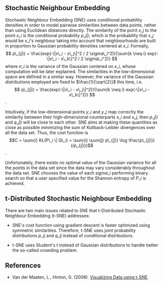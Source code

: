 Stochastic Neighbour Embedding
------------------------------

Stochastic Neighbour Embedding (SNE) uses conditional probability densities in order
to model pairwise similarities between data points, rather than using Euclidean distances
directly. The similarity of the point $x\_j$ to the point $x\_i$ is the conditional probability
$p\_{j|i}$, which is the probability that $x\_j$ would be $x\_i$'s neighbour taking into account that
neighbourhoods are built in proportion to Gaussian probability densities centered
at $x\_{i}$. Formally,
$$ p\_{j|i} = \frac{exp(-\|x\_i - x\_j\|^2 / 2 \sigma\_i^2)}{\sum{k \neq i} exp(-\|x\_i - x\_k\|^2 / 2 \sigma\_i^2)} $$
where $\sigma\_i$ is the variance of the Gaussian centered on $x\_i$, whose
computation will be later explained. The similarities in the
low-dimensional space are defined in a similar way. However, the variance of
the Gaussian distributions employed are fixed to $\frac{1}{\sqrt{2}}$ this time, i.e.
$$ q\_{j|i} = \frac{exp(-\|x\_i - x\_j\|^2)}{\sum{k \neq i} exp(-\|x\_i - x\_k\|^2)} $$.

Intuitively, if the low-dimensional points $y\_i$ and $y\_j$ map correctly the similarity
between their high-dimensional counterparts $x\_i$ and $x\_j$, then $p\_{j|i}$ and $q\_{j|i}$
will be close to each other. SNE aims at making these quantities as close as possible
minimizing the sum of Kullback-Leibler divergences over all the data set. Thus, the cost
function is
$$C = \sum{i} KL(P\_i \| Q\_i) = \sum{i} \sum{j} p\_{j|i} \log \frac{p\_{j|i}}{q\_{j|i}}$$.

Unfortunately, there exists no optimal value of the Gaussian variance for all the points in
the data set since the data may vary considerably throughout the data set.
SNE chooses the value of each $sigma\_i$ performing binary search so that a user specified
value for the Shannon entropy of $P\_i$ is achieved.

t-Distributed Stochastic Neighbour Embedding
--------------------------------------------

There are two main issues related to SNE that t-Distributed Stochastic Neighbour Embedding
(t-SNE) addresses:

* SNE's cost function using gradient descent is faster optimized
using symmetric similarities. Therefore, t-SNE uses joint probability distributions $p\_{ij}$
and $q\_{ij}$ instead of conditional distributions.

* t-SNE uses Student's t instead of Gaussian distributions to handle better the so-called
crowding problem.

References
----------

* Van der Maaten, L., Hinton, G. (2008). [Visualizing Data using t-SNE](http://jmlr.csail.mit.edu/papers/v9/vandermaaten08a.html).
